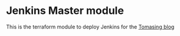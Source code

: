 # Jenkins Master module

This is the terraform module to deploy Jenkins for the [Tomasing blog](http://blog.tomasing.com)